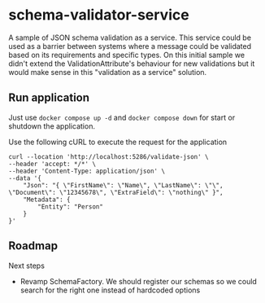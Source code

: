 # schema-validator-service
A sample of JSON schema validation as a service. This service could be used as a barrier between systems where a message could be validated based on its requirements and specific types.
On this initial sample we didn't extend the ValidationAttribute's behaviour for new validations but it would make sense in this "validation as a service" solution.

## Run application

Just use `docker compose up -d` and `docker compose down` for start or shutdown the application.

Use the following cURL to execute the request for the application
```curl
curl --location 'http://localhost:5286/validate-json' \
--header 'accept: */*' \
--header 'Content-Type: application/json' \
--data '{
    "Json": "{ \"FirstName\": \"Name\", \"LastName\": \"\", \"Document\": \"12345678\", \"ExtraField\": \"nothing\" }",
    "Metadata": {
        "Entity": "Person"
    }
}'
```

## Roadmap

Next steps

- Revamp SchemaFactory. We should register our schemas so we could search for the right one instead of hardcoded options